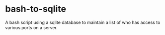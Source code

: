 # bash-to-sqlite
A bash script using a sqlite database to maintain a list of who has access to various ports on a server.
